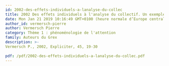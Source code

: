```yaml
---
id: 2002-des-effets-individuels-a-lanalyse-du-collec
title: 2002 Des effets individuels à l'analyse du collectif. Un exemple : les effets attentionnels des adressages interruptifs
date: Mon Jan 21 2019 10:16:49 GMT+0100 (heure normale d’Europe centrale)
author_id: vermersch-pierre
author: Vermersch Pierre
category: Thème 1 : phénoménologie de l'attention
family: Auteurs du Grex
description: >-
Vermersch P., 2002, Expliciter, 45, 19-30
 
pdf: /pdf/2002-des-effets-individuels-a-lanalyse-du-collec.pdf
---
```

